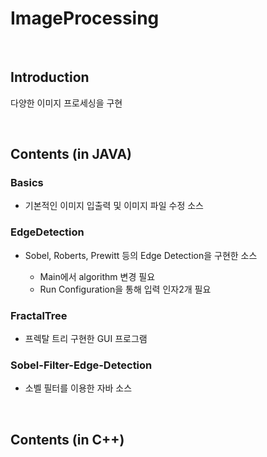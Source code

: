 # ImageProcessing

<br>

## Introduction
다양한 이미지 프로세싱을 구현

<br>
  
## Contents (in JAVA)

### Basics
* 기본적인 이미지 입출력 및 이미지 파일 수정 소스

### EdgeDetection

* Sobel, Roberts, Prewitt 등의 Edge Detection을 구현한 소스

  * Main에서 algorithm 변경 필요  
  * Run Configuration을 통해 입력 인자2개 필요
  
### FractalTree
* 프렉탈 트리 구현한 GUI 프로그램

### Sobel-Filter-Edge-Detection
* 소벨 필터를 이용한 자바 소스

<br>

## Contents (in C++)
